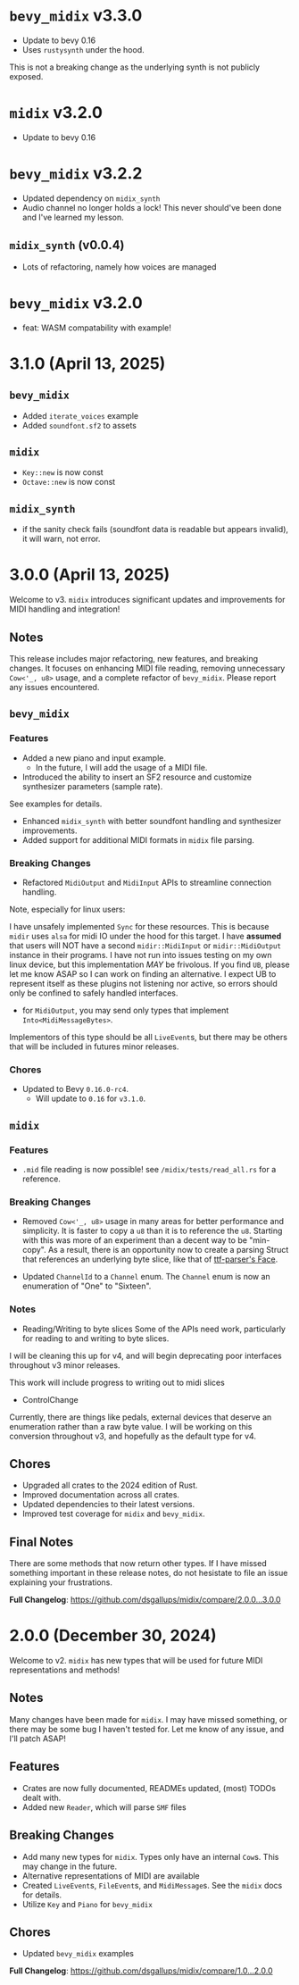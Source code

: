 # `bevy_midix` v3.3.0
- Update to bevy 0.16
- Uses `rustysynth` under the hood.

This is not a breaking change as the underlying synth is not publicly exposed.

# `midix` v3.2.0
- Update to bevy 0.16


# `bevy_midix` v3.2.2
- Updated dependency on `midix_synth`
- Audio channel no longer holds a lock! This never should've been done and I've learned my lesson.

## `midix_synth` (v0.0.4)
- Lots of refactoring, namely how voices are managed


# `bevy_midix` v3.2.0
- feat: WASM compatability with example!

# 3.1.0 (April 13, 2025)
## `bevy_midix`
- Added `iterate_voices` example
- Added `soundfont.sf2` to assets

## `midix`
- `Key::new` is now const
- `Octave::new` is now const

## `midix_synth`
- if the sanity check fails (soundfont data is readable but appears invalid), it will warn, not error.


# 3.0.0 (April 13, 2025)
Welcome to v3. `midix` introduces significant updates and improvements for MIDI handling and integration!

## Notes
This release includes major refactoring, new features, and breaking changes. It focuses on enhancing MIDI file reading, removing unnecessary `Cow<'_, u8>` usage, and a complete refactor of `bevy_midix`. Please report any issues encountered.

## `bevy_midix`
### Features
- Added a new piano and input example.
  - In the future, I will add the usage of a MIDI file.
- Introduced the ability to insert an SF2 resource and customize synthesizer parameters (sample rate).

See examples for details.

- Enhanced `midix_synth` with better soundfont handling and synthesizer improvements.
- Added support for additional MIDI formats in `midix` file parsing.

### Breaking Changes
- Refactored `MidiOutput` and `MidiInput` APIs to streamline connection handling.

Note, especially for linux users:

I have unsafely implemented `Sync` for these resources. This is because `midir` uses `alsa` for midi IO under the hood for this target. I have **assumed** that users will NOT have a second
`midir::MidiInput` or `midir::MidiOutput` instance in their programs. I have not run into issues testing on my
own linux device, but this implementation *MAY* be frivolous. If you find `UB`, please let me know ASAP so I can
work on finding an alternative. I expect UB to represent itself as these plugins not listening nor active,
so errors should only be confined to safely handled interfaces.

- for `MidiOutput`, you may send only types that implement `Into<MidiMessageBytes>`.

Implementors of this type should be all `LiveEvent`s, but there may be others that
will be included in futures minor releases.



### Chores
- Updated to Bevy `0.16.0-rc4`.
  - Will update to `0.16` for `v3.1.0`.

## `midix`

### Features
- `.mid` file reading is now possible! see `/midix/tests/read_all.rs` for a reference.

### Breaking Changes
- Removed `Cow<'_, u8>` usage in many areas for better performance and simplicity.
It is faster to copy a `u8` than it is to reference the `u8`. Starting with this was more
of an experiment than a decent way to be "min-copy". As a result, there is an opportunity now
to create a parsing Struct that references an underlying byte slice, like that of [ttf-parser's Face](https://docs.rs/ttf-parser/0.25.1/ttf_parser/struct.Face.html).

- Updated `ChannelId` to a `Channel` enum.
The `Channel` enum is now an enumeration of "One" to "Sixteen".

### Notes

- Reading/Writing to byte slices
Some of the APIs need work, particularly for reading to and writing to byte slices.

I will be cleaning this up for v4, and will begin deprecating poor interfaces throughout
v3 minor releases.

This work will include progress to writing out to midi slices

- ControlChange

Currently, there are things like pedals, external devices
that deserve an enumeration rather than a raw byte value. I will be working
on this conversion throughout v3, and hopefully as the default type for v4.




## Chores
- Upgraded all crates to the 2024 edition of Rust.
- Improved documentation across all crates.
- Updated dependencies to their latest versions.
- Improved test coverage for `midix` and `bevy_midix`.

## Final Notes
There are some methods that now return other types.
If I have missed something important in these release notes,
do not hesistate to file an issue explaining your frustrations.

**Full Changelog**: https://github.com/dsgallups/midix/compare/2.0.0...3.0.0

# 2.0.0 (December 30, 2024)
Welcome to v2. `midix` has new types that will be used for future MIDI representations and methods!

## Notes
Many changes have been made for `midix`. I may have missed something, or there may be some bug
I haven't tested for. Let me know of any issue, and I'll patch ASAP!

## Features
- Crates are now fully documented, READMEs updated, (most) TODOs dealt with.
- Added new `Reader`, which will parse `SMF` files

## Breaking Changes
- Add many new types for `midix`. Types only have an internal `Cow`s. This may change
in the future.
- Alternative representations of MIDI are available
- Created `LiveEvent`s, `FileEvent`s, and `MidiMessage`s. See the `midix` docs for details.
- Utilize `Key` and `Piano` for `bevy_midix`

## Chores
- Updated `bevy_midix` examples

**Full Changelog**: https://github.com/dsgallups/midix/compare/1.0...2.0.0
